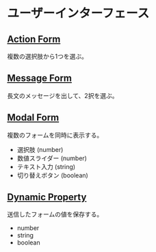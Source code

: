 # ユーザーインターフェース


## [Action Form](./action-form.ts)

複数の選択肢から1つを選ぶ。


## [Message Form](./message-form.ts)

長文のメッセージを出して、2択を選ぶ。


## [Modal Form](./modal-form.ts)

複数のフォームを同時に表示する。

* 選択肢 (number)
* 数値スライダー (number)
* テキスト入力 (string)
* 切り替えボタン (boolean)


## [Dynamic Property](./dynamic-property.ts)

送信したフォームの値を保存する。

* number
* string
* boolean
